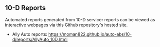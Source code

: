 ## 10-D Reports

Automated reports generated from 10-D servicer reports can be viewed as interactive webpages via this Github repository's hosted site.

* Ally Auto reports: https://moman822.github.io/auto-abs/10-d/reports/AllyAuto_10D.html
